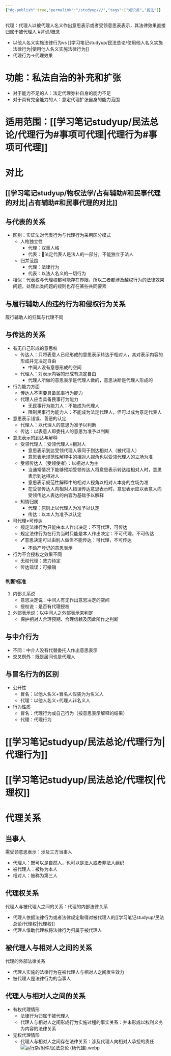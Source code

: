```yaml
---
{"dg-publish":true,"permalink":"/studyup///","tags":["知识点","民法"]}
---
```


代理：代理人以被代理人名义作出意思表示或者受领意思表表示，其法律效果直接归属于被代理人 #背诵/概念 
- 以他人名义实施法律行为vs [[学习笔记studyup/民法总论/使用他人名义实施法律行为\|使用他人名义实施法律行为]]
- 代理行为→代理效果
# 功能：私法自治的补充和扩张
- 对于能力不足的人：法定代理弥补自身的能力不足
- 对于具有完全能力的人：意定代理扩张自身的能力范围
# 适用范围：[[学习笔记studyup/民法总论/代理行为#事项可代理\|代理行为#事项可代理]]
# 对比
## [[学习笔记studyup/物权法学/占有辅助#和民事代理的对比\|占有辅助#和民事代理的对比]]
## 与代表的关系
- 区别：实证法对代表行为与代理行为采用区分模式
	- 人格独立性
		- 代理：双重人格
		- 代表：📍法定代表人是法人的一部分，不能独立于法人
	- 归并范围
		- 代理：法律行为
		- 代表：以法人名义的一切行为
- 相似：代表权与代理权都可能存在界限，所以二者都涉及越权行为的法律效果问题，处理此类问题的规则也存在某些共同要素
## 与履行辅助人的违约行为和侵权行为关系
履行辅助人的归属与代理不同
## 与传达的关系
- 有无自己形成的意思权
	- 传达人：只将表意人已经形成的意思表示转达于相对人，其对表示内容的形成并无决定自由
		- 中间人没有意思形成的空间
	- 代理人：对表示内容的形成有决定自由
		- 代理人所做的意思表示是代理人做的，意思决断是代理人形成的
- 行为能力方面
	- 传达人不需要具备民事行为能力
	- 代理人应当具备民事行为能力
		- 无民事行为能力人：不能成为代理人
		- 限制民事行为能力人：不能成为法定代理人，但可以成为意定代表人
- 意思表示错误、善恶的认定
	- 代理人：以代理人的意思为准予以判断
	- 传达：以表意人即委托人的意思为准予以判断
- 意思表示的到达与解释
	- 受领代理人：受领代理人=相对人
		- 意思表示到达受领代理人等同于到达相对人（被代理人）
		- 意思表示规范性解释中的相对人视角也以受领代理人的立场为准
	- 受领传达人（受领使者）：以相对人为主
		- 当通常情况下能够预期受领传达人将意思表示转达给相对人时，意思表示到达相对人
		- 意思表示规范性解释中的相对人视角以相对人本身的立场为准
		- 在受领传达人向相对人错误传达意思表示时，意思表示应以表意人向受领传达人表达的内容为基础予以解释
	- 知情归属
		- 代理：原则上以代理人为准予以认定
		- 传达：以本人为准予以认定
- 可代理≠可传达
	- 规定法律行为只能由本人作出决定：不可代理，可传达
	- 规定法律行为在行为当时只能是本人作出决定：不可代理，不可传达
	- 🖊意思决定可以由别人做但不能传达：可代理，不可传达
		- 不动产登记的意思表示
- 行为不合授权之效果不同
	- 无权代理：效力待定
	- 传达错误：可撤销
### 判断标准
1. 内部关系说
	- 意思决定说：中间人有无作出意思决定的空间
	- 授权说：是否有代理授权
2. 外部表示说：以中间人之外部表示来判定
	- 保护相对人合理预期、合理信赖及因此所作之判断
## 与中介行为
- 不同：中介人没有代替委托人作出意思表示
- 交叉例外：既是居间也是代理人
## 与冒名行为的区别
- 公开性
	- 冒名：以他人名义+冒名人假装为为名义人
	- 代理：以他人名义+代理人非名义人
- 行为性质
	- 冒名：代理行为或自己行为（按意思表示解释的结果）
	- 代理：代理行为
# [[学习笔记studyup/民法总论/代理行为\|代理行为]]
# [[学习笔记studyup/民法总论/代理权\|代理权]]
# 代理关系
## 当事人
需受领意思表示：涉及三方当事人
- 代理人：既可以是自然人，也可以是法人或者非法人组织
- 被代理人：被称为本人
- 相对人：被称为第三人
## 代理权关系
代理人与被代理人之间的关系：代理的内部法律关系
- 代理人依据法律行为或者法律规定取得对被代理人的[[学习笔记studyup/民法总论/代理权\|代理权]]
- 代理人借助代理权将法律行为归属于被代理人
## 被代理人与相对人之间的关系
代理的外部法律关系
- 代理人实施的法律行为在被代理人与相对人之间发生效力
- 被代理人是法律行为的当事人
## 代理人与相对人之间的关系
- 有权代理情形
	- 法律行为归属于被代理人
	- 代理人与相对人之间形成行为实施过程的事实关系：并未形成以权利义务为内容的法律关系
- 无权代理情形
	- 代理人与相对人之间存在法律关系：涉及代理人向相对人承担的责任
![运行杂/附件/民法总论 (杨代雄).webp](/img/user/%E8%BF%90%E8%A1%8C%E6%9D%82/%E9%99%84%E4%BB%B6/%E6%B0%91%E6%B3%95%E6%80%BB%E8%AE%BA%20(%E6%9D%A8%E4%BB%A3%E9%9B%84).webp)
